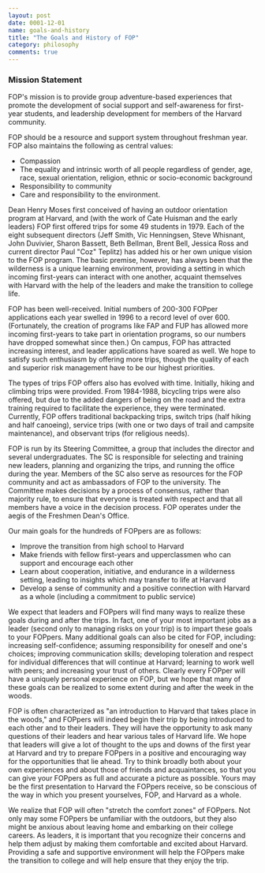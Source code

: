 ```yaml
---
layout: post
date: 0001-12-01
name: goals-and-history
title: "The Goals and History of FOP"
category: philosophy
comments: true
---
```


### Mission Statement

FOP's mission is to provide group adventure-based experiences that promote the development of social support and self-awareness for first-year students, and leadership development for members of the Harvard community.

FOP should be a resource and support system throughout freshman year. FOP also maintains the following as central values:

- Compassion
- The equality and intrinsic worth of all people regardless of gender, age, race, sexual orientation, religion, ethnic or socio-economic background
- Responsibility to community
- Care and responsibility to the environment.

Dean Henry Moses first conceived of having an outdoor orientation program at Harvard, and (with the work of Cate Huisman and the early leaders) FOP first offered trips for some 49 students in 1979. Each of the eight subsequent directors (Jeff Smith, Vic Henningsen, Steve Whisnant, John Duvivier, Sharon Bassett, Beth Bellman, Brent Bell, Jessica Ross and current director Paul "Coz" Teplitz) has added his or her own unique vision to the FOP program. The basic premise, however, has always been that the wilderness is a unique learning environment, providing a setting in which incoming first-years can interact with one another, acquaint themselves with Harvard with the help of the leaders and make the transition to college life.

FOP has been well-received. Initial numbers of 200-300 FOPper applications each year swelled in 1996 to a record level of over 600. (Fortunately, the creation of programs like FAP and FUP has allowed more incoming first-years to take part in orientation programs, so our numbers have dropped somewhat since then.) On campus, FOP has attracted increasing interest, and leader applications have soared as well. We hope to satisfy such enthusiasm by offering more trips, though the quality of each and superior risk management have to be our highest priorities.

The types of trips FOP offers also has evolved with time. Initially, hiking and climbing trips were provided. From 1984-1988, bicycling trips were also offered, but due to the added dangers of being on the road and the extra training required to facilitate the experience, they were terminated. Currently, FOP offers traditional backpacking trips, switch trips (half hiking and half canoeing), service trips (with one or two days of trail and campsite maintenance), and observant trips (for religious needs).

FOP is run by its Steering Committee, a group that includes the director and several undergraduates. The SC is responsible for selecting and training new leaders, planning and organizing the trips, and running the office during the year. Members of the SC also serve as resources for the FOP community and act as ambassadors of FOP to the university. The Committee makes decisions by a process of consensus, rather than majority rule, to ensure that everyone is treated with respect and that all members have a voice in the decision process. FOP operates under the aegis of the Freshmen Dean's Office.

Our main goals for the hundreds of FOPpers are as follows:

- Improve the transition from high school to Harvard
- Make friends with fellow first-years and upperclassmen who can support and encourage each other
- Learn about cooperation, initiative, and endurance in a wilderness setting, leading to insights which may transfer to life at Harvard
- Develop a sense of community and a positive connection with Harvard as a whole (including a commitment to public service)

We expect that leaders and FOPpers will find many ways to realize these goals during and after the trips. In fact, one of your most important jobs as a leader (second only to managing risks on your trip) is to impart these goals to your FOPpers. Many additional goals can also be cited for FOP, including: increasing self-confidence; assuming responsibility for oneself and one's choices; improving communication skills; developing toleration and respect for individual differences that will continue at Harvard; learning to work well with peers; and increasing your trust of others. Clearly every FOPper will have a uniquely personal experience on FOP, but we hope that many of these goals can be realized to some extent during and after the week in the woods.

FOP is often characterized as "an introduction to Harvard that takes place in the woods," and FOPpers will indeed begin their trip by being introduced to each other and to their leaders. They will have the opportunity to ask many questions of their leaders and hear various tales of Harvard life. We hope that leaders will give a lot of thought to the ups and downs of the first year at Harvard and try to prepare FOPpers in a positive and encouraging way for the opportunities that lie ahead. Try to think broadly both about your own experiences and about those of friends and acquaintances, so that you can give your FOPpers as full and accurate a picture as possible. Yours may be the first presentation to Harvard the FOPpers receive, so be conscious of the way in which you present yourselves, FOP, and Harvard as a whole.

We realize that FOP will often "stretch the comfort zones" of FOPpers. Not only may some FOPpers be unfamiliar with the outdoors, but they also might be anxious about leaving home and embarking on their college careers. As leaders, it is important that you recognize their concerns and help them adjust by making them comfortable and excited about Harvard. Providing a safe and supportive environment will help the FOPpers make the transition to college and will help ensure that they enjoy the trip.
